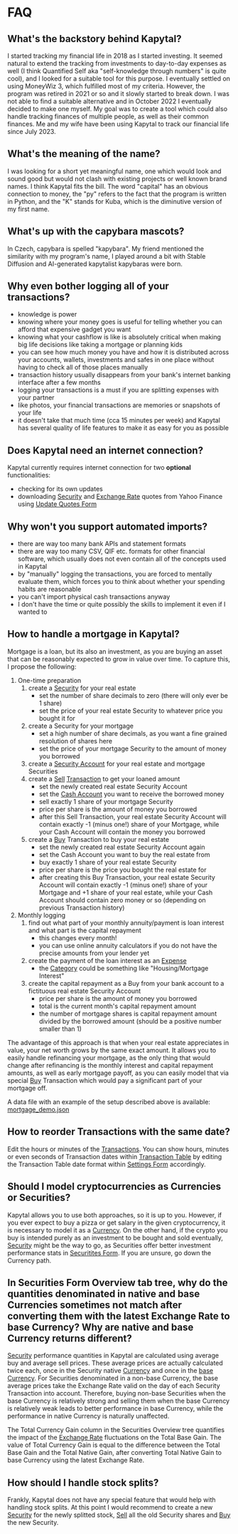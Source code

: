 # FAQ

## What's the backstory behind Kapytal?

I started tracking my financial life in 2018 as I started investing. It seemed natural to extend the tracking from investments to day-to-day expenses as well (I think Quantified Self aka "self-knowledge through numbers" is quite cool), and I looked for a suitable tool for this purpose. I eventually settled on using MoneyWiz 3, which fulfilled most of my criteria. However, the program was retired in 2021 or so and it slowly started to break down. I was not able to find a suitable alternative and in October 2022 I eventually decided to make one myself. My goal was to create a tool which could also handle tracking finances of multiple people, as well as their common finances. Me and my wife have been using Kapytal to track our financial life since July 2023.

## What's the meaning of the name?

I was looking for a short yet meaningful name, one which would look and sound good but would not clash with existing projects or well known brand names. I think Kapytal fits the bill.
The word "capital" has an obvious connection to money, the "py" refers to the fact that the program is written in Python, and the "K" stands for Kuba, which is the diminutive version of my first name.

## What's up with the capybara mascots?

In Czech, capybara is spelled "kapybara". My friend mentioned the similarity with my program's name, I played around a bit with Stable Diffusion and AI-generated kapytalist kapybaras were born.

## Why even bother logging all of your transactions?

- knowledge is power
- knowing where your money goes is useful for telling whether you can afford that expensive gadget you want
- knowing what your cashflow is like is absolutely critical when making big life decisions like taking a mortgage or planning kids
- you can see how much money you have and how it is distributed across your accounts, wallets, investments and safes in one place without having to check all of those places manually
- transaction history usually disappears from your bank's internet banking interface after a few months
- logging your transactions is a must if you are splitting expenses with your partner
- like photos, your financial transactions are memories or snapshots of your life
- it doesn't take that much time (cca 15 minutes per week) and Kapytal has several quality of life features to make it as easy for you as possible

## Does Kapytal need an internet connection?

Kapytal currently requires internet connection for two **optional** functionalities:

- checking for its own updates
- downloading [Security](./glossary.md#security-) and [Exchange Rate](./glossary.md#exchange-rate-) quotes from Yahoo Finance using [Update Quotes Form](./glossary.md#update-quotes-form-)

## Why won't you support automated imports?

- there are way too many bank APIs and statement formats
- there are way too many CSV, QIF etc. formats for other financial software, which usually does not even contain all of the concepts used in Kapytal
- by "manually" logging the transactions, you are forced to mentally evaluate them, which forces you to think about whether your spending habits are reasonable
- you can't import physical cash transactions anyway
- I don't have the time or quite possibly the skills to implement it even if I wanted to

## How to handle a mortgage in Kapytal?

Mortgage is a loan, but its also an investment, as you are buying an asset that can be reasonably expected to grow in value over time. To capture this, I propose the following:

1. One-time preparation
    1. create a [Security](./glossary.md#security-) for your real estate
        - set the number of share decimals to zero (there will only ever be 1 share)
        - set the price of your real estate Security to whatever price you bought it for
    1. create a Security for your mortgage
        - set a high number of share decimals, as you want a fine grained resolution of shares here
        - set the price of your mortgage Security to the amount of money you borrowed
    1. create a [Security Account](./glossary.md#security-account-) for your real estate and mortgage Securities
    1. create a [Sell](./glossary.md#sell-) [Transaction](./glossary.md#transaction) to get your loaned amount
        - set the newly created real estate Security Account
        - set the [Cash Account](./glossary.md#transaction) you want to receive the borrowed money
        - sell exactly 1 share of your mortgage Security
        - price per share is the amount of money you borrowed
        - after this Sell Transaction, your real estate Security Account will contain exactly -1 (minus one!) share of your Mortgage, while your Cash Account will contain the money you borrowed
    1. create a [Buy](./glossary.md#buy-) Transaction to buy your real estate
        - set the newly created real estate Security Account again
        - set the Cash Account you want to buy the real estate from
        - buy exactly 1 share of your real estate Security
        - price per share is the price you bought the real estate for
        - after creating this Buy Transaction, your real estate Security Account will contain exactly -1 (minus one!) share of your Mortgage and +1 share of your real estate, while your Cash Account should contain zero money or so (depending on previous Transaction history)
1. Monthly logging
    1. find out what part of your monthly annuity/payment is loan interest and what part is the capital repayment
        - this changes every month!
        - you can use online annuity calculators if you do not have the precise amounts from your lender yet
    1. create the payment of the loan interest as an [Expense](./glossary.md#expense-)
        - the [Category](./glossary.md#category-) could be something like "Housing/Mortgage Interest"
    1. create the capital repayment as a Buy from your bank account to a fictituous real estate Security Account
        - price per share is the amount of money you borrowed
        - total is the current month's capital repayment amount
        - the number of mortgage shares is capital repayment amount divided by the borrowed amount (should be a positive number smaller than 1)

The advantage of this approach is that when your real estate appreciates in value, your net worth grows by the same exact amount. It allows you to easily handle refinancing your mortgage, as the only thing that would change after refinancing is the monthly interest and capital repayment amounts, as well as early mortgage payoff, as you can easily model that via special [Buy](./glossary.md#buy-) Transaction which would pay a significant part of your mortgage off.

A data file with an example of the setup described above is available: [mortgage_demo.json](../saved_data/mortgage_demo.json)

## How to reorder Transactions with the same date?

Edit the hours or minutes of the [Transactions](./glossary.md#transaction). You can show hours, minutes or even seconds of Transaction dates within [Transaction Table](./glossary.md#transaction) by editing the Transaction Table date format within [Settings Form](./glossary.md#settings-form-) accordingly.

## Should I model cryptocurrencies as Currencies or Securities?

Kapytal allows you to use both approaches, so it is up to you. However, if you ever expect to buy a pizza or get salary in the given cryptocurrency, it is necessary to model it as a [Currency](./glossary.md#currency-). On the other hand, if the crypto you buy is intended purely as an investment to be bought and sold eventually, [Security](./glossary.md#security-) might be the way to go, as Securities offer better investment performance stats in [Securitites Form](./glossary.md#securities-). If you are unsure, go down the Currency path.

## In Securities Form Overview tab tree, why do the quantities denominated in native and base Currencies sometimes not match after converting them with the latest Exchange Rate to base Currency? Why are native and base Currency returns different?

[Security](./glossary.md#security-) performance quantities in Kapytal are calculated using average buy and average sell prices. These average prices are actually calculated twice each, once in the Security native [Currency](./glossary.md#currency-) and once in the [base Currency](./glossary.md#base-currency). For Securities denominated in a non-base Currency, the base average prices take the Exchange Rate valid on the day of each Security Transaction into account. Therefore, buying non-base Securities when the base Currency is relatively strong and selling them when the base Currency is relatively weak leads to better performance in base Currency, while the performance in native Currency is naturally unaffected.

The Total Currency Gain column in the Securities Overview tree quantifies the impact of the [Exchange Rate](./glossary.md#exchange-rate-) fluctuations on the Total Base Gain. The value of Total Currency Gain is equal to the difference between the Total Base Gain and the Total Native Gain, after converting Total Native Gain to base Currency using the latest Exchange Rate.

## How should I handle stock splits?

Frankly, Kapytal does not have any special feature that would help with handling stock splits. At this point I would recommend to create a new [Security](./glossary.md#security-) for the newly splitted stock, [Sell](./glossary.md#sell-) all the old Security shares and [Buy](./glossary.md#buy-) the new Security.
